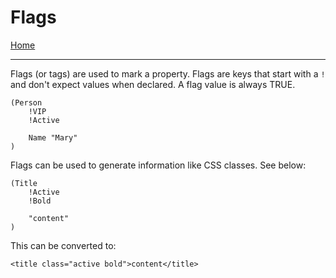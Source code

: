 # Flags

[Home](../README.md)

---

Flags (or tags) are used to mark a property. Flags are keys that start with a `!` and don't expect values when declared. A flag value is always TRUE.

```
(Person
    !VIP
    !Active

    Name "Mary"
)
```


Flags can be used to generate information like CSS classes. See below:

```
(Title
    !Active
    !Bold

    "content"
)
```

This can be converted to:

```
<title class="active bold">content</title>
```
